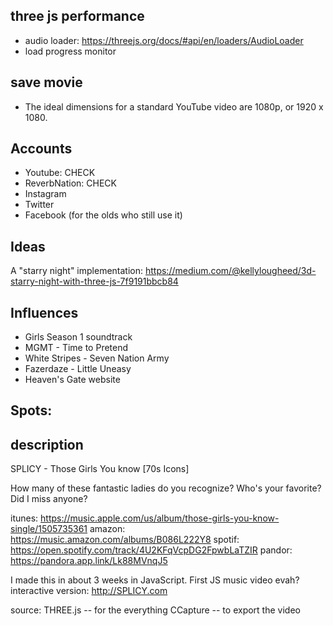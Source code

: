 
## three js performance
* audio loader: https://threejs.org/docs/#api/en/loaders/AudioLoader
* load progress monitor

## save movie
* The ideal dimensions for a standard YouTube video are 1080p, or 1920 x 1080. 

## Accounts
* Youtube: CHECK
* ReverbNation: CHECK
* Instagram
* Twitter
* Facebook (for the olds who still use it)


## Ideas
A "starry night" implementation:
https://medium.com/@kellylougheed/3d-starry-night-with-three-js-7f9191bbcb84

## Influences
* Girls Season 1 soundtrack
* MGMT - Time to Pretend
* White Stripes - Seven Nation Army
* Fazerdaze - Little Uneasy
* Heaven's Gate website

## Spots:

## description
SPLICY - Those Girls You know [70s Icons]

How many of these fantastic ladies do you recognize?  Who's your favorite?  Did I miss anyone?
 
itunes: https://music.apple.com/us/album/those-girls-you-know-single/1505735361
amazon: https://music.amazon.com/albums/B086L222Y8
spotif: https://open.spotify.com/track/4U2KFqVcpDG2FpwbLaTZIR
pandor: https://pandora.app.link/Lk88MVnqJ5

I made this in about 3 weeks in JavaScript.  First JS music video evah?
interactive version: http://SPLICY.com

source: 
 THREE.js -- for the everything
 CCapture -- to export the video 